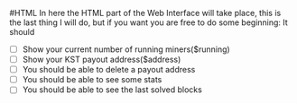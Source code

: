 #HTML
In here the HTML part of the Web Interface will take place, this is the last thing I will do, but if you want you are free to do some beginning: It should
 - [ ] Show your current number of running miners($running)
 - [ ] Show your KST payout address($address)
 - [ ] You should be able to delete a payout address
 - [ ] You should be able to see some stats
 - [ ] You should be able to see the last solved blocks